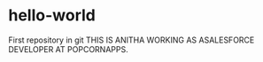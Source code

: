 # hello-world
First repository in git
THIS IS ANITHA WORKING AS ASALESFORCE DEVELOPER AT POPCORNAPPS.
